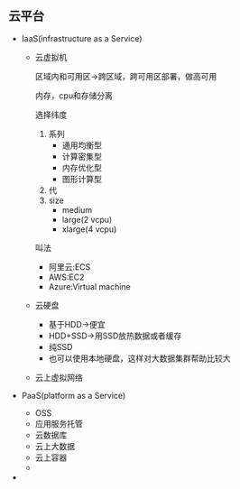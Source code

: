 ## 云平台

+ IaaS(infrastructure as a Service)

  + 云虚拟机

    区域内和可用区->跨区域，跨可用区部署，做高可用

    内存，cpu和存储分离

    选择纬度

    1. 系列
       + 通用均衡型
       + 计算密集型
       + 内存优化型
       + 图形计算型
    2. 代
    3. size
       + medium
       + large(2 vcpu)
       + xlarge(4 vcpu)

    叫法

    + 阿里云:ECS
    + AWS:EC2
    + Azure:Virtual machine

  + 云硬盘

    + 基于HDD->便宜
    + HDD+SSD->用SSD放热数据或者缓存
    + 纯SSD
    + 也可以使用本地硬盘，这样对大数据集群帮助比较大

  + 云上虚拟网络

+ PaaS(platform as a Service)

  + OSS
  + 应用服务托管
  + 云数据库
  + 云上大数据
  + 云上容器
  + 

+ 